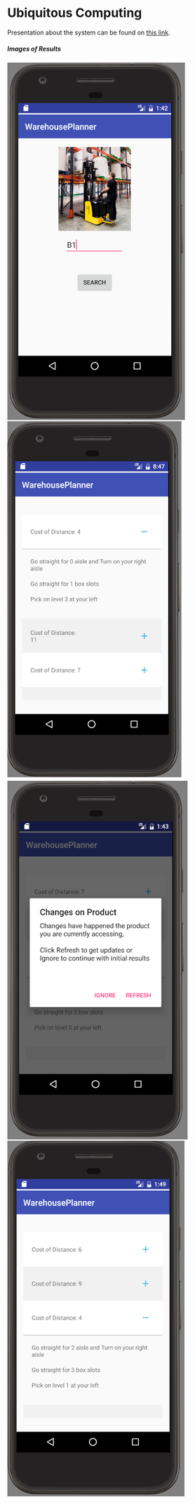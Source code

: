 # Ubiquitous Computing

Presentation about the system can be found on [this link]({{https://github.com/crakama/UbiComputing}}/resources/WarehousePlanner.pptx).

##### Images of Results

 ![Image One](https://github.com/crakama/UbiComputing/blob/master/resources/Search.PNG)
 ![Image One](https://github.com/crakama/UbiComputing/blob/master/resources/Cost.PNG)
 ![Image One](https://github.com/crakama/UbiComputing/blob/master/resources/Notify.PNG)
 ![Image One](https://github.com/crakama/UbiComputing/blob/master/resources/AfterNotify.PNG)

